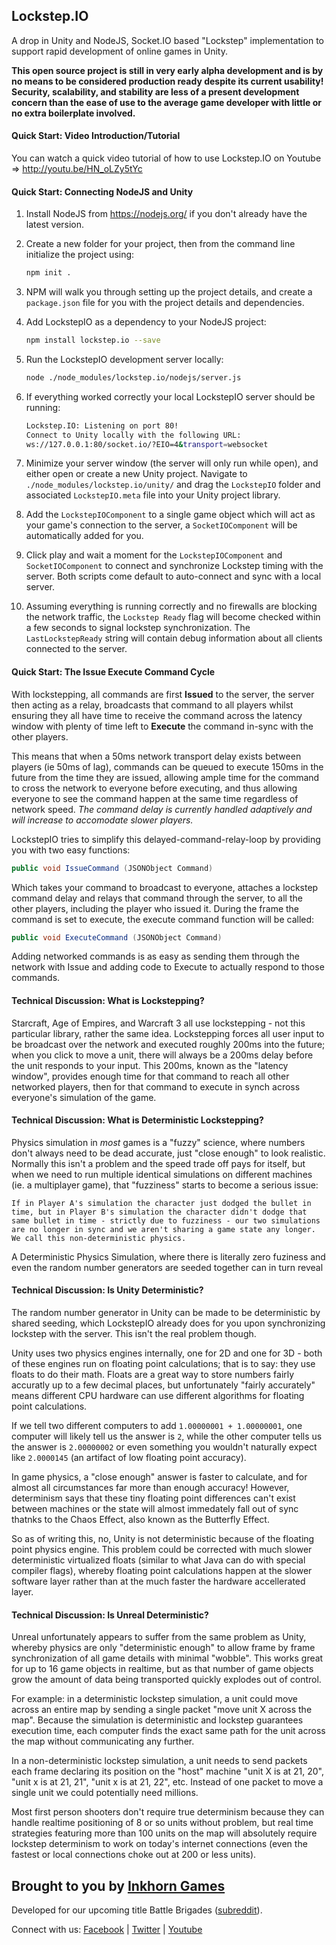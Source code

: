 ## Lockstep.IO

A drop in Unity and NodeJS, Socket.IO based "Lockstep" implementation to support rapid development of online games in Unity.

**This open source project is still in very early alpha development and is by no means to be considered production ready despite its current usability! Security, scalability, and stability are less of a present development concern than the ease of use to the average game developer with little or no extra boilerplate involved.**

#### Quick Start: Video Introduction/Tutorial
You can watch a quick video tutorial of how to use Lockstep.IO on Youtube => http://youtu.be/HN_oLZy5tYc

#### Quick Start: Connecting NodeJS and Unity

1. Install NodeJS from https://nodejs.org/ if you don't already have the latest version.

1. Create a new folder for your project, then from the command line initialize the project using:

	```sh
	npm init .
	```

1. NPM will walk you through setting up the project details, and create a `package.json` file for you with the project details and dependencies.

1. Add LockstepIO as a dependency to your NodeJS project:

	```sh
	npm install lockstep.io --save
	```
	
1. Run the LockstepIO development server locally:

	```sh
	node ./node_modules/lockstep.io/nodejs/server.js
	```
	
1. If everything worked correctly your local LockstepIO server should be running:

	```sh
	Lockstep.IO: Listening on port 80!
	Connect to Unity locally with the following URL:
	ws://127.0.0.1:80/socket.io/?EIO=4&transport=websocket
	```
	
1. Minimize your server window (the server will only run while open), and either open or create a new Unity project. Navigate to `./node_modules/lockstep.io/unity/` and drag the `LockstepIO` folder and associated `LockstepIO.meta` file into your Unity project library.

1. Add the `LockstepIOComponent` to a single game object which will act as your game's connection to the server, a 	`SocketIOComponent` will be automatically added for you.

1. Click play and wait a moment for the `LockstepIOComponent` and `SocketIOComponent` to connect and synchronize Lockstep timing with the server. Both scripts come default to auto-connect and sync with a local server.

1. Assuming everything is running correctly and no firewalls are blocking the network traffic, the `Lockstep Ready` flag will become checked within a few seconds to signal lockstep synchronization. The `LastLockstepReady` string will contain debug information about all clients connected to the server.

#### Quick Start: The Issue Execute Command Cycle

With lockstepping, all commands are first **Issued** to the server, the server then acting as a relay, broadcasts that command to all players whilst ensuring they all have time to receive the command across the latency window with plenty of time left to **Execute** the command in-sync with the other players.

This means that when a 50ms network transport delay exists between players (ie 50ms of lag), commands can be queued to execute 150ms in the future from the time they are issued, allowing ample time for the command to cross the network to everyone before executing, and thus allowing everyone to see the command happen at the same time regardless of network speed. *The command delay is currently handled adaptively and will increase to accomodate slower players.*

LockstepIO tries to simplify this delayed-command-relay-loop by providing you with two easy functions:

```csharp
public void IssueCommand (JSONObject Command)
```

Which takes your command to broadcast to everyone, attaches a lockstep command delay and relays that command through the server, to all the other players, including the player who issued it. During the frame the command is set to execute, the execute command function will be called:

```csharp
public void ExecuteCommand (JSONObject Command)
```

Adding networked commands is as easy as sending them through the network with Issue and adding code to Execute to actually respond to those commands.




#### Technical Discussion: What is Lockstepping?

Starcraft, Age of Empires, and Warcraft 3 all use lockstepping - not this particular library, rather the same idea. Lockstepping forces all user input to be broadcast over the network and executed roughly 200ms into the future; when you click to move a unit, there will always be a 200ms delay before the unit responds to your input. This 200ms, known as the "latency window", provides enough time for that command to reach all other networked players, then for that command to execute in synch across everyone's simulation of the game.

#### Technical Discussion: What is Deterministic Lockstepping?

Physics simulation in *most* games is a "fuzzy" science, where numbers don't always need to be dead accurate, just "close enough" to look realistic. Normally this isn't a problem and the speed trade off pays for itself, but when we need to run multiple identical simulations on different machines (ie. a multiplayer game), that "fuzziness" starts to become a serious issue:

```
If in Player A's simulation the character just dodged the bullet in time, but in Player B's simulation the character didn't dodge that same bullet in time - strictly due to fuzziness - our two simulations are no longer in sync and we aren't sharing a game state any longer. We call this non-deterministic physics.
```

A Deterministic Physics Simulation, where there is literally zero fuziness and even the random number generators are seeded together can in turn reveal



#### Technical Discussion: Is Unity Deterministic?

The random number generator in Unity can be made to be deterministic by shared seeding, which LockstepIO already does for you upon synchronizing lockstep with the server. This isn't the real problem though.

Unity uses two physics engines internally, one for 2D and one for 3D - both of these engines run on floating point calculations; that is to say: they use floats to do their math. Floats are a great way to store numbers fairly accuratly up to a few decimal places, but unfortunately "fairly accurately" means different CPU hardware can use different algorithms for floating point calculations.

If we tell two different computers to add `1.00000001 + 1.00000001`, one computer will likely tell us the answer is `2`, while the other computer tells us the answer is `2.00000002` or even something you wouldn't naturally expect like `2.0000145` (an artifact of low floating point accuracy).

In game physics, a "close enough" answer is faster to calculate, and for almost all circumstances far more than enough accuracy! However, determinism says that these tiny floating point differences can't exist between machines or the state will almost immedately fall out of sync thatnks to the Chaos Effect, also known as the Butterfly Effect.

So as of writing this, no, Unity is not deterministic because of the floating point physics engine. This problem could be corrected with much slower deterministic virtualized floats (similar to what Java can do with special compiler flags), whereby floating point calculations happen at the slower software layer rather than at the much faster the hardware accellerated layer.

#### Technical Discussion: Is Unreal Deterministic?

Unreal unfortunately appears to suffer from the same problem as Unity, whereby physics are only "deterministic enough" to allow frame by frame synchronization of all game details with minimal "wobble". This works great for up to 16 game objects in realtime, but as that number of game objects grow the amount of data being transported quickly explodes out of control.

For example: in a deterministic lockstep simulation, a unit could move across an entire map by sending a single packet "move unit X across the map". Because the simulation is deterministic and lockstep guarantees execution time, each computer finds the exact same path for the unit across the map without communicating any further.

In a non-deterministic lockstep simulation, a unit needs to send packets each frame declaring its position on the "host" machine "unit X is at 21, 20", "unit x is at 21, 21", "unit x is at 21, 22", etc. Instead of one packet to move a single unit we could potentially need millions.

Most first person shooters don't require true determinism because they can handle realtime positioning of 8 or so units without problem, but real time strategies featuring more than 100 units on the map will absolutely require lockstep determinism to work on today's internet connections (even the fastest or local connections choke out at 200 or less units).

## Brought to you by [Inkhorn Games](http://inkhorn.co)
Developed for our upcoming title Battle Brigades ([subreddit](http://www.reddit.com/r/battlebrigades)).

Connect with us:
[Facebook](https://www.facebook.com/inkhorngames) | [Twitter](https://twitter.com/inkhorngames) | [Youtube](http://youtube.com/inkhorncompany)
